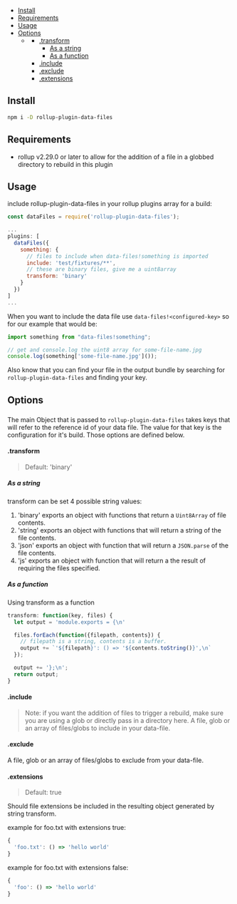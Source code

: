 <!-- START doctoc generated TOC please keep comment here to allow auto update -->
<!-- DON'T EDIT THIS SECTION, INSTEAD RE-RUN doctoc TO UPDATE -->


- [Install](#install)
- [Requirements](#requirements)
- [Usage](#usage)
- [Options](#options)
  - [<key>](#key)
    - [<key>.transform](#keytransform)
      - [As a string](#as-a-string)
      - [As a function](#as-a-function)
    - [<key>.include](#keyinclude)
    - [<key>.exclude](#keyexclude)
    - [<key>.extensions](#keyextensions)

<!-- END doctoc generated TOC please keep comment here to allow auto update -->

## Install
```sh
npm i -D rollup-plugin-data-files
```

## Requirements
* rollup v2.29.0 or later to allow for the addition of a file in a globbed directory to rebuild in this plugin
## Usage
include rollup-plugin-data-files in your rollup plugins array for a build:
```js
const dataFiles = require('rollup-plugin-data-files');

...
plugins: [
  dataFiles({
    something: {
      // files to include when data-files!something is imported
      include: 'test/fixtures/**',
      // these are binary files, give me a uint8array
      transform: 'binary'
    }
  })
]
...
```

When you want to include the data file use `data-files!<configured-key>` so for our example that would be:
```js
import something from "data-files!something";

// get and console.log the uint8 array for some-file-name.jpg
console.log(something['some-file-name.jpg']());
```

Also know that you can find your file in the output bundle by searching for `rollup-plugin-data-files` and finding your key.

## Options
### <key>
The main Object that is passed to `rollup-plugin-data-files` takes keys that will refer to the reference id of your data file. The value for that key is the configuration for it's build. Those options are defined below.


#### <key>.transform
> Default: 'binary'

##### As a string
transform can be set 4 possible string values:
1. 'binary' exports an object with functions that return a `Uint8Array` of file contents.
2. 'string' exports an object with functions that will return a string of the file contents.
3. 'json' exports an object with function that will return a `JSON.parse` of the file contents.
4. 'js' exports an object with function that will return a the result of requiring the files specified.

##### As a function
Using transform as a function
```js
transform: function(key, files) {
  let output = 'module.exports = {\n'

  files.forEach(function({filepath, contents}) {
    // filepath is a string, contents is a buffer.
    output += `'${filepath}': () => '${contents.toString()}',\n`
  });

  output += '};\n';
  return output;
}

```

#### <key>.include
> Note: if you want the addition of files to trigger a rebuild, make sure you are using a glob or directly pass in a directory here.
A file, glob or an array of files/globs to include in your data-file.

#### <key>.exclude
A file, glob or an array of files/globs to exclude from your data-file.

#### <key>.extensions
> Default: true

Should file extensions be included in the resulting object generated by string transform.

example for foo.txt with extensions true:
```js
{
  'foo.txt': () => 'hello world'
}
```

example for foo.txt with extensions false:
```js
{
  'foo': () => 'hello world'
}
```
